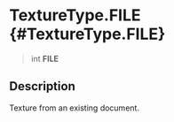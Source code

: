 TextureType.FILE {#TextureType.FILE}
================

> int **FILE**

Description
-----------

Texture from an existing document.
